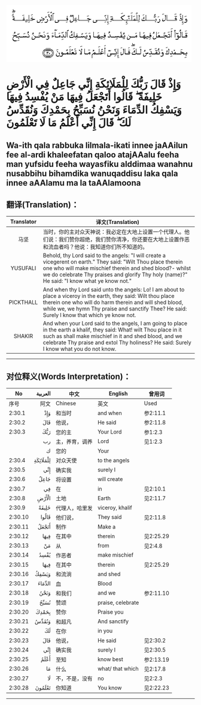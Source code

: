 ![002:030](images/002_030.gif)

#  وَإِذْ قَالَ رَبُّكَ لِلْمَلَائِكَةِ إِنِّي جَاعِلٌ فِي الْأَرْضِ خَلِيفَةً ۖ قَالُوا أَتَجْعَلُ فِيهَا مَنْ يُفْسِدُ فِيهَا وَيَسْفِكُ الدِّمَاءَ وَنَحْنُ نُسَبِّحُ بِحَمْدِكَ وَنُقَدِّسُ لَكَ ۖ قَالَ إِنِّي أَعْلَمُ مَا لَا تَعْلَمُونَ 

## Wa-ith qala rabbuka lilmala-ikati innee jaAAilun fee al-ardi khaleefatan qaloo atajAAalu feeha man yufsidu feeha wayasfiku alddimaa wanahnu nusabbihu bihamdika wanuqaddisu laka qala innee aAAlamu ma la taAAlamoona

## 翻译(Translation)：

| Translator | 译文(Translation)                                            |
| :--------: | ------------------------------------------------------------ |
|    马坚    | 当时，你的主对众天神说：我必定在大地上设置一个代理人。他们说：我们赞你超绝，我们赞你清净，你还要在大地上设置作恶和流血者吗？他说：我知道你们所不知道的。 |
|  YUSUFALI  | Behold, thy Lord said to the angels: "I will create a vicegerent on earth." They said: "Wilt Thou place therein one who will make mischief therein and shed blood?- whilst we do celebrate Thy praises and glorify Thy holy (name)?" He said: "I know what ye know not." |
| PICKTHALL  | And when thy Lord said unto the angels: Lo! I am about to place a viceroy in the earth, they said: Wilt thou place therein one who will do harm therein and will shed blood, while we, we hymn Thy praise and sanctify Thee? He said: Surely I know that which ye know not. |
|   SHAKIR   | And when your Lord said to the angels, I am going to place in the earth a khalif, they said: What! wilt Thou place in it such as shall make mischief in it and shed blood, and we celebrate Thy praise and extol Thy holiness? He said: Surely I know what you do not know. |

---

## 对位释义(Words Interpretation)：

| No      |  العربية | 中文           | English           | 曾用词    |
| ------- | -------: | -------------- | ----------------- | --------- |
| 序号    |     阿文 | Chinese        | 英文              | Used      |
| 2:30.1  |      وَإِذْ | 和当时         | and when          | 参2:11.1  |
| 2:30.2  |      قَالَ | 他说，         | He said           | 参2:11.8  |
| 2:30.3  |      رَبُّكَ | 您的主         | Your Lord         | 参1:2.3   |
|         |       رب | 主，养育，调养 | Lord              | 见1:2.3   |
|         |        ك | 您的           | Your              |           |
| 2:30.4  | لِلْمَلَائِكَةِ | 对众天使       | to the angels     |           |
| 2:30.5  |      إِنِّي | 确实我         | surely I          |           |
| 2:30.6  |     جَاعِلٌ | 将设置         | will create       |           |
| 2:30.7  |       فِي | 在             | in                | 见2:10.1  |
| 2:30.8  |    الْأَرْضِ | 土地           | Earth             | 见2:11.7  |
| 2:30.9  |    خَلِيفَةً | 代理人，哈里发 | viceroy, khalif   |           |
| 2:30.10 |    قَالُوا | 他们说，       | They said         | 见2:11.8  |
| 2:30.11 |    أَتَجْعَلُ | 制作           | Make a            |           |
| 2:30.12 |     فِيهَا | 在其中         | therein           | 见2:25.29 |
| 2:30.13 |       مَنْ | 从             | from              | 见2:4.8   |
| 2:30.14 |     يُفْسِدُ | 作恶者         | make mischief     |           |
| 2:30.15 |     فِيهَا | 在其中         | therein           | 见2:25.29 |
| 2:30.16 |    وَيَسْفِكُ | 和流淌         | and shed          |           |
| 2:30.17 |   الدِّمَاءَ | 血             | Blood             |           |
| 2:30.18 |     وَنَحْنُ | 和我们         | and we            | 参2:11.10 |
| 2:30.19 |     نُسَبِّحُ | 赞颂           | praise, celebrate |           |
| 2:30.20 |    بِحَمْدِكَ | 赞你           | Praise you        |           |
| 2:30.21 |    وَنُقَدِّسُ | 和超凡         | And sanctify      |           |
| 2:30.22 |       لَكَ | 在你           | in you            |           |
| 2:30.23 |      قَالَ | 他说，         | He said           | 见2:30.2  |
| 2:30.24 |      إِنِّي | 确实我         | surely I          | 见2:30.5  |
| 2:30.25 |     أَعْلَمُ | 至知           | know best         | 参2:13.19 |
| 2:30.26 |       مَا | 什么           | what/ that which  | 见2:17.8  |
| 2:30.27 |       لَا | 不，不是，没有 | no                | 见2:2.3   |
| 2:30.28 |   تَعْلَمُونَ | 你知道         | You know          | 见2:22.23 |

---
